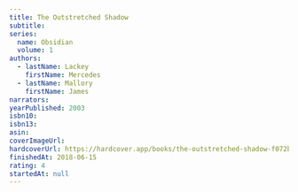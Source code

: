 ```yaml
---
title: The Outstretched Shadow
subtitle:
series:
  name: Obsidian
  volume: 1
authors:
  - lastName: Lackey
    firstName: Mercedes
  - lastName: Mallory
    firstName: James
narrators:
yearPublished: 2003
isbn10:
isbn13:
asin:
coverImageUrl:
hardcoverUrl: https://hardcover.app/books/the-outstretched-shadow-f072b91b-1795-451a-b468-134a0f6b929f/editions/31273158
finishedAt: 2018-06-15
rating: 4
startedAt: null
---
```

